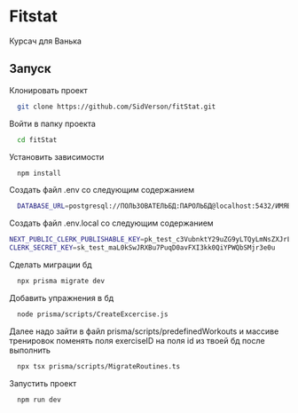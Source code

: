 
# Fitstat

Курсач для Ванька




## Запуск

Клонировать проект

```bash
  git clone https://github.com/SidVerson/fitStat.git
```

Войти в папку проекта

```bash
  cd fitStat
```

Установить зависимости

```bash
  npm install
```

Создать файл .env со следующим содержанием

```bash
  DATABASE_URL=postgresql://ПОЛЬЗОВАТЕЛЬБД:ПАРОЛЬБД@localhost:5432/ИМЯБД

```
Создать файл .env.local со следующим содержанием

```bash
NEXT_PUBLIC_CLERK_PUBLISHABLE_KEY=pk_test_c3VubnktY29uZG9yLTQyLmNsZXJrLmFjY291bnRzLmRldiQ
CLERK_SECRET_KEY=sk_test_maL0kSwJRXBu7PuqD0avFXI3kk0QiYPWQbSMjr3e0u

```

Сделать миграции бд

```bash
  npx prisma migrate dev
```

Добавить упражнения в бд

```bash
  node prisma/scripts/CreateExcercise.js
```

Далее надо зайти в файл prisma/scripts/predefinedWorkouts и массиве тренировок поменять поля exerciseID на поля id из твоей бд после выполнить

```bash
  npx tsx prisma/scripts/MigrateRoutines.ts
```

Запустить проект

```bash
  npm run dev
```

